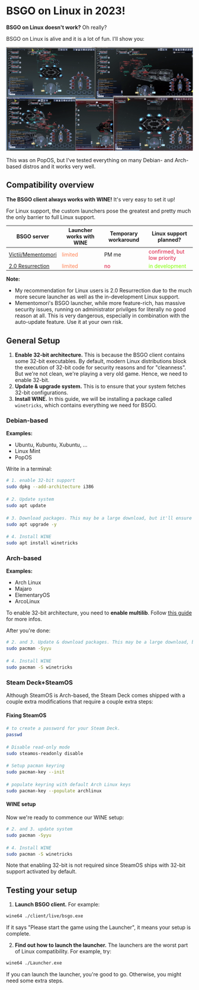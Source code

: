 # BSGO on Linux in 2023!
**BSGO on Linux doesn't work?** Oh really?

BSGO on Linux is alive and it is a lot of fun. I'll show you:

![Some fun BSGO hacking performed on Linux](Assets/BSGO-on-Linux.png)


This was on PopOS, but I've tested everything on many Debian- and Arch-based distros and it works very well.

## Compatibility overview
**The BSGO client always works with WINE!** It's very easy to set it up!

For Linux support, the custom launchers pose the greatest and pretty much the only barrier to full Linux support.

BSGO server|Launcher works with WINE|Temporary workaround|Linux support planned?
--|--|--|--
[Victii/Mementomori](https://discord.gg/jsGGZZZ9xu)|<font color=FF7F50>limited</font>|PM me|<font color=DC143C>confirmed, but low priority</font>
[2.0 Resurrection](https://discord.gg/fhxpcb4SEr)|<font color=FF7F50>limited</font>|<font color=DC143C>no</font>|<font color=7FFF00>in development</font>

**Note:**
- My recommendation for Linux users is 2.0 Resurrection due to the much more secure launcher as well as the in-development Linux support.
- Mementomori's BSGO launcher, while more feature-rich, has massive security issues, running on administrator privilges for literally no good reason at all. This is very dangerous, especially in combination with the auto-update feature. Use it at your own risk.

## General Setup
1. **Enable 32-bit architecture.** This is because the BSGO client contains some 32-bit executables. By default, modern Linux distributions block the execution of 32-bit code for security reasons and for "cleanness". But we're not clean, we're playing a very old game. Hence, we need to enable 32-bit.
2. **Update & upgrade system.** This is to ensure that your system fetches 32-bit configurations.
4. **Install WINE.** In this guide, we will be installing a package called `winetricks`, which contains everything we need for BSGO.

### Debian-based
**Examples:**
- Ubuntu, Kubuntu, Xubuntu, ...
- Linux Mint
- PopOS

Write in a terminal:
```bash
# 1. enable 32-bit support
sudo dpkg --add-architecture i386

# 2. Update system
sudo apt update

# 3. Download packages. This may be a large download, but it'll ensure compatiblity
sudo apt upgrade -y

# 4. Install WINE
sudo apt install winetricks
```

### Arch-based
**Examples:**
- Arch Linux
- Majaro
- ElementaryOS
- ArcoLinux

To enable 32-bit architecture, you need to **enable multilib**. Follow [this guide](https://low-orbit.net/arch-linux-how-to-enable-multilib) for more infos.

After you're done:
```bash
# 2. and 3. Update & download packages. This may be a large download, but it'll ensure compatiblity
sudo pacman -Syyu

# 4. Install WINE
sudo pacman -S winetricks
```

### Steam Deck+SteamOS
Although SteamOS is Arch-based, the Steam Deck comes shipped with a couple extra modifications that require a couple extra steps:

#### Fixing SteamOS

```bash
# to create a password for your Steam Deck.
passwd

# Disable read-only mode
sudo steamos-readonly disable

# Setup pacman keyring
sudo pacman-key --init

# populate keyring with default Arch Linux keys
sudo pacman-key --populate archlinux
```

#### WINE setup
Now we're ready to commence our WINE setup:

```bash
# 2. and 3. update system
sudo pacman -Syyu

# 4. Install WINE
sudo pacman -S winetricks
```

Note that enabling 32-bit is not required since SteamOS ships with 32-bit support activated by default.

## Testing your setup
1. **Launch BSGO client.** For example:
```bash
wine64 ./client/live/bsgo.exe
```
If it says "Please start the game using the Launcher", it means your setup is complete.

2. **Find out how to launch the launcher.** The launchers are the worst part of Linux compatibility. For example, try:
```bash
wine64 ./Launcher.exe
```

If you can launch the launcher, you're good to go. Otherwise, you might need some extra steps.
